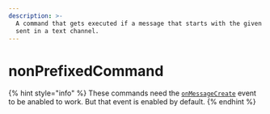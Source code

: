 ```yaml
---
description: >-
  A command that gets executed if a message that starts with the given name was
  sent in a text channel.
---
```


# nonPrefixedCommand

{% hint style="info" %}
These commands need the [`onMessageCreate`](../guides/client-events.md) event to be anabled to work. But that event is enabled by default.
{% endhint %}

